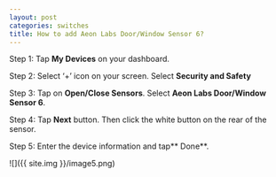 ```yaml
---
layout: post
categories: switches
title: How to add Aeon Labs Door/Window Sensor 6?
---
```


Step 1: Tap **My Devices** on your dashboard.

Step 2: Select ‘+’ icon on your screen. Select **Security and Safety**

Step 3: Tap on **Open/Close Sensors**. Select **Aeon Labs Door/Window Sensor 6**.

Step 4: Tap **Next** button. Then click the white button on the rear of the sensor.

Step 5: Enter the device information and tap** Done**.

![]({{ site.img }}/image5.png)